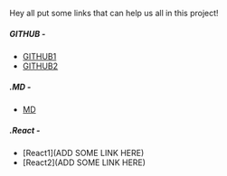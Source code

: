 Hey all put some links that can help us all in this project! 

##### GITHUB - 
  *  [GITHUB1](https://education.github.com/git-cheat-sheet-education.pdf ) <br />
  *  [GITHUB2](https://services.github.com/on-demand/downloads/github-git-cheat-sheet.pdf) <br />
  
##### .MD - 
  *  [MD](https://github.com/adam-p/markdown-here/wiki/Markdown-Cheatsheet#links) <br />
  
##### .React - 
  *  [React1](ADD SOME LINK HERE) <br />
  *  [React2](ADD SOME LINK HERE) <br />
  
